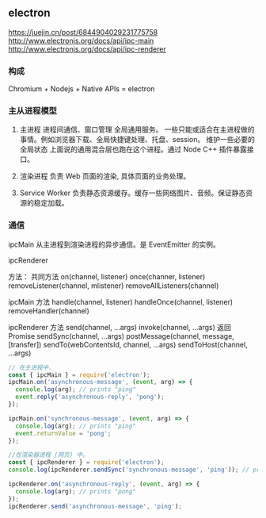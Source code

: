 ## electron

https://juejin.cn/post/6844904029231775758
http://www.electronjs.org/docs/api/ipc-main
http://www.electronjs.org/docs/api/ipc-renderer

### 构成

Chromium + Nodejs + Native APIs = electron

### 主从进程模型

1. 主进程
   进程间通信、窗口管理
   全局通用服务。
   一些只能或适合在主进程做的事情。例如浏览器下载、全局快捷键处理、托盘、session。
   维护一些必要的全局状态
   上面说的通用混合层也跑在这个进程。通过 Node C++ 插件暴露接口。

2. 渲染进程
   负责 Web 页面的渲染, 具体页面的业务处理。

3. Service Worker
   负责静态资源缓存。缓存一些网络图片、音频。保证静态资源的稳定加载。

### 通信

ipcMain 从主进程到渲染进程的异步通信。是 EventEmitter 的实例。

ipcRenderer

方法：
共同方法
on(channel, listener)
once(channer, listener)
removeListener(channel, mlistener)
removeAllListeners(channel)

ipcMain 方法
handle(channel, listener)
handleOnce(channel, listener)
removeHandler(channel)

ipcRenderer 方法
send(channel, ...args)
invoke(channel, ...args) 返回 Promise
sendSync(channel, ...args)
postMessage(channel, message, [transfer])
sendTo(webContentsId, channel, ...args)
sendToHost(channel, ...args)

```js
// 在主进程中.
const { ipcMain } = require('electron');
ipcMain.on('asynchronous-message', (event, arg) => {
  console.log(arg); // prints "ping"
  event.reply('asynchronous-reply', 'pong');
});

ipcMain.on('synchronous-message', (event, arg) => {
  console.log(arg); // prints "ping"
  event.returnValue = 'pong';
});

//在渲染器进程 (网页) 中。
const { ipcRenderer } = require('electron');
console.log(ipcRenderer.sendSync('synchronous-message', 'ping')); // prints "pong"

ipcRenderer.on('asynchronous-reply', (event, arg) => {
  console.log(arg); // prints "pong"
});
ipcRenderer.send('asynchronous-message', 'ping');
```

